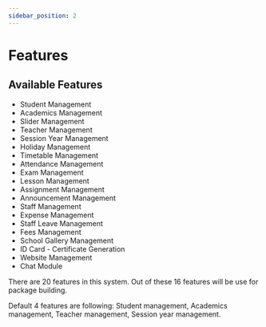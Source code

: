 ```yaml
---
sidebar_position: 2
---
```


# Features

## Available Features

- Student Management
- Academics Management
- Slider Management
- Teacher Management
- Session Year Management
- Holiday Management
- Timetable Management
- Attendance Management
- Exam Management
- Lesson Management
- Assignment Management
- Announcement Management
- Staff Management
- Expense Management
- Staff Leave Management
- Fees Management
- School Gallery Management
- ID Card - Certificate Generation
- Website Management
- Chat Module

There are 20 features in this system. Out of these 16 features will be use for package building.

Default 4 features are following: Student management, Academics management, Teacher management, Session year management. 